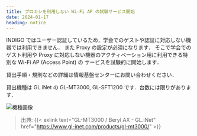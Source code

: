```yaml
---
title: プロキシを利用しない Wi-Fi AP の試験サービス開始
date: 2024-01-17
heading: notice
---
```


INDIGO ではユーザー認証しているため，学会でのゲストや認証に対応しない機器では利用できません．
また Proxy の設定が必須になります．
そこで学会でのゲスト利用や Proxy に対応しない機器のアクティベーション用に利用できる特別な Wi-Fi AP (Access Point) の
サービスを試験的に開始します．

貸出手順・規則などの詳細は情報基盤センターにお問い合わせください．

貸出機種は GL.iNet の GL-MT3000, GL-SFT1200 です．台数には限りがあります．

![機種画像](https://static.gl-inet.com/www/images/products/gl-mt3000/mt3000_main.png)

> 出典: {{< exlink text="GL-MT3000 / Beryl AX - GL.iNet" href="https://www.gl-inet.com/products/gl-mt3000/" >}}